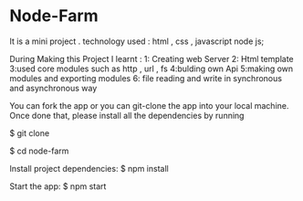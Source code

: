 # Node-Farm
It is a mini project .
technology used : html , css , javascript node js;

During Making this Project I learnt  : 
1: Creating web Server 
2: Html template 
3:used core modules such as http , url , fs
4:bulding own Api
5:making own modules and exporting modules
6: file reading and write in synchronous and asynchronous way

You can fork the app or you can git-clone the app into your local machine. Once done that, please install all the dependencies by running

$ git clone 

$ cd node-farm

Install project dependencies: $ npm install

Start the app: $ npm start



